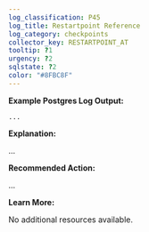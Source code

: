 ```yaml
---
log_classification: P45
log_title: Restartpoint Reference
log_category: checkpoints
collector_key: RESTARTPOINT_AT
tooltip: ?1
urgency: ?2
sqlstate: ?2
color: "#8FBC8F"
---
```


**Example Postgres Log Output:**

```
...
```

**Explanation:**

...

**Recommended Action:**

...

**Learn More:**

No additional resources available.
